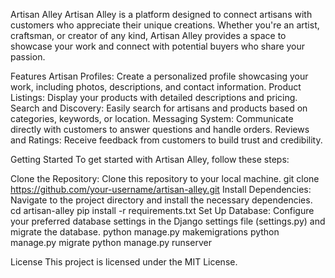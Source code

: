 Artisan Alley
Artisan Alley is a platform designed to connect artisans with customers who appreciate their unique creations. Whether you're an artist, craftsman, or creator of any kind, Artisan Alley provides a space to showcase your work and connect with potential buyers who share your passion.

Features
Artisan Profiles: Create a personalized profile showcasing your work, including photos, descriptions, and contact information.
Product Listings: Display your products with detailed descriptions and pricing.
Search and Discovery: Easily search for artisans and products based on categories, keywords, or location.
Messaging System: Communicate directly with customers to answer questions and handle orders.
Reviews and Ratings: Receive feedback from customers to build trust and credibility.

Getting Started
To get started with Artisan Alley, follow these steps:

Clone the Repository: Clone this repository to your local machine.
  git clone https://github.com/your-username/artisan-alley.git
Install Dependencies: Navigate to the project directory and install the necessary dependencies.
  cd artisan-alley
  pip install -r requirements.txt
Set Up Database: Configure your preferred database settings in the Django settings file (settings.py) and migrate the database.
  python manage.py makemigrations
  python manage.py migrate
  python manage.py runserver

License
This project is licensed under the MIT License.







